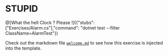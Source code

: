 # STUPID

@[What the hell Clock ? Please !]({"stubs": ["Exercises/Alarm.cs"],"command": "dotnet test --filter ClassName=AlarmTest"})

Check out the markdown file [`welcome.md`](https://github.com/TechDotIO/csharp-template/blob/master/markdowns/welcome.md) to see how this exercise is injected into the template.